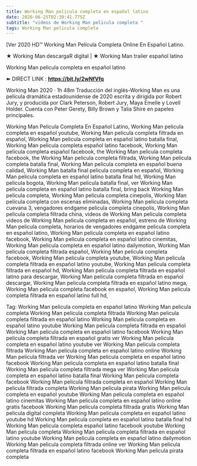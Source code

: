 ```yaml
---
title: Working Man pelicula completa en español latino
date: 2020-06-25T02:39:41.775Z
subtitle: "videos de Working Man pelicula completa "
tags: Working Man pelicula completa
---
```

[Ver 2020 HD™ Working Man Película Completa Online En Español Latino.

★ Working Man descargaR digital | ★ Working Man trailer español latino

Working Man pelicula completa en español latino

➽ DIRECT LINK : **<https://bit.ly/2wNfVfq>**

Working Man
2020 ‧ 1h 48m
Traducción del inglés-Working Man es una película dramática estadounidense de 2020 escrita y dirigida por Robert Jury, y producida por Clark Peterson, Robert Jury, Maya Emelle y Lovell Holder. Cuenta con Peter Gerety, Billy Brown y Talia Shire en papeles principales.

Working Man Pelicula Completa En Español Latino, Working Man pelicula completa en español youtube, Working Man pelicula completa filtrada en español, Working Man pelicula completa en español latino batalla final, Working Man pelicula completa español latino facebook, Working Man pelicula completa español facebook, the Working Man pelicula completa facebook, the Working Man pelicula completa filtrada, Working Man pelicula completa batalla final, Working Man pelicula completa en español buena calidad, Working Man batalla final pelicula completa en español, Working Man pelicula completa en español latino batalla final hd, Working Man pelicula bogota, Working Man pelicula batalla final, ver Working Man pelicula completa en español latino batalla final, bring back Working Man pelicula completa, Working Man pelicula completa cinepolis, Working Man pelicula completa con escenas eliminadas, Working Man pelicula completa cuevana 3, vengadores endgame pelicula completa cinepolis, Working Man pelicula completa filtrada china,
videos de Working Man pelicula completa 
videos de Working Man pelicula completa en español, estreno de Working Man pelicula completa, horarios de vengadores endgame pelicula completa en español latino, Working Man pelicula completa en español latino facebook, Working Man pelicula completa en español latino cinemitas, Working Man pelicula completa en español latino dailymotion, Working Man pelicula completa filtrada español, Working Man pelicula completa facebook, Working Man pelicula completa youtube, Working Man pelicula completa filtrada en español latino youtube, Working Man pelicula completa filtrada en español hd, Working Man pelicula completa filtrada en español latino para descargar, Working Man pelicula completa filtrada en español descargar, Working Man pelicula completa filtrada en español latino mega, Working Man pelicula completa facebook en español, Working Man pelicula completa filtrada en español latino full hd,

Tag:
Working Man pelicula completa en español latino
Working Man pelicula completa
Working Man pelicula completa filtrada
Working Man pelicula completa filtrada en español latino
Working Man pelicula completa en español latino youtube
Working Man pelicula completa filtrada en español
Working Man pelicula completa en español latino facebook
Working Man pelicula completa filtrada en español gratis
ver Working Man pelicula completa en español latino youtube
ver Working Man pelicula completa filtrada
Working Man pelicula completa en español latino online
Working Man pelicula filtrada
ver Working Man pelicula completa en español latino facebook
Working Man pelicula completa en español latino batalla final
Working Man pelicula completa filtrada mega
ver Working Man pelicula completa en español latino batalla final
Working Man pelicula completa facebook
Working Man pelicula filtrada completa en español
Working Man pelicula filtrada completa
Working Man pelicula pirata
Working Man pelicula completa en español youtube
Working Man pelicula completa en español latino cinemitas
Working Man pelicula completa en español latino online gratis facebook
Working Man pelicula completa filtrada gratis
Working Man pelicula digital completa
Working Man pelicula completa en español latino youtube hd
Working Man pelicula completa en español latino batalla final hd
Working Man pelicula completa español latino facebook
youtube Working Man pelicula completa
Working Man pelicula completa filtrada en español latino youtube
Working Man pelicula completa en español latino dailymotion
Working Man pelicula completa filtrada online
ver Working Man pelicula completa filtrada en español latino facebook
Working Man pelicula pirata completa